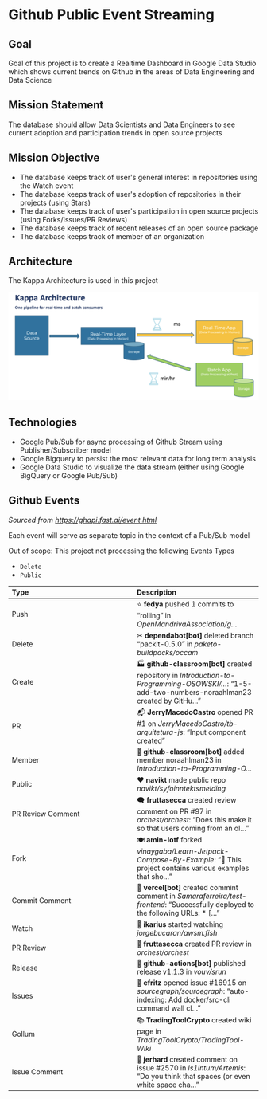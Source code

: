 # Github Public Event Streaming

## Goal
Goal of this project is to create a Realtime Dashboard in Google Data Studio which shows current trends on Github in the areas of Data Engineering and Data Science

## Mission Statement
The database should allow Data Scientists and Data Engineers to see current adoption and participation trends in open source projects

## Mission Objective
- The database keeps track of user's general interest in repositories using the Watch event
- The database keeps track of user's adoption of repositories in their projects (using Stars)
- The database keeps track of user's participation in open source projects (using Forks/Issues/PR Reviews)
- The database keeps track of recent releases of an open source package
- The database keeps track of member of an organization 

## Architecture
The Kappa Architecture is used in this project

![](docs/images/kappa-architecture.png)

## Technologies
- Google Pub/Sub for async processing of Github Stream using Publisher/Subscriber model
- Google Bigquery to persist the most relevant data for long term analysis
- Google Data Studio to visualize the data stream (either using Google BigQuery or Google Pub/Sub)


## Github Events

*Sourced from https://ghapi.fast.ai/event.html*

Each event will serve as separate topic in the context of a Pub/Sub model

Out of scope: This project not processing the following Events Types 
- `Delete`
- `Public`

<table class="table table-sm table-striped small">
<colgroup>
<col style="width: 50%">
<col style="width: 50%">
</colgroup>
<thead>
<tr class="header">
<th style="text-align: left;">Type</th>
<th style="text-align: left;">Description</th>
</tr>
</thead>
<tbody>
<tr class="odd">
<td style="text-align: left;">Push</td>
<td style="text-align: left;">⭐ <strong>fedya</strong> pushed 1 commits to “rolling” in <em>OpenMandrivaAssociation/g…</em></td>
</tr>
<tr class="even">
<td style="text-align: left;">Delete</td>
<td style="text-align: left;">✂ <strong>dependabot[bot]</strong> deleted branch “packit-0.5.0” in <em>paketo-buildpacks/occam</em></td>
</tr>
<tr class="odd">
<td style="text-align: left;">Create</td>
<td style="text-align: left;">🏭 <strong>github-classroom[bot]</strong> created repository in <em>Introduction-to-Programming-OSOWSKI/…</em>: “1-5-add-two-numbers-noraahlman23 created by GitHu…”</td>
</tr>
<tr class="even">
<td style="text-align: left;">PR</td>
<td style="text-align: left;">📬 <strong>JerryMacedoCastro</strong> opened PR #1 on <em>JerryMacedoCastro/tb-arquitetura-js</em>: “Input component created”</td>
</tr>
<tr class="odd">
<td style="text-align: left;">Member</td>
<td style="text-align: left;">💃 <strong>github-classroom[bot]</strong> added member noraahlman23 in <em>Introduction-to-Programming-O…</em></td>
</tr>
<tr class="even">
<td style="text-align: left;">Public</td>
<td style="text-align: left;">♥ <strong>navikt</strong> made public repo <em>navikt/syfoinntektsmelding</em></td>
</tr>
<tr class="odd">
<td style="text-align: left;">PR Review Comment</td>
<td style="text-align: left;">🗨 <strong>fruttasecca</strong> created review comment on PR #97 in <em>orchest/orchest</em>: “Does this make it so that users coming from an ol…”</td>
</tr>
<tr class="even">
<td style="text-align: left;">Fork</td>
<td style="text-align: left;">🍽 <strong>amin-lotf</strong> forked <em>vinaygaba/Learn-Jetpack-Compose-By-Example</em>: “🚀 This project contains various examples that sho…”</td>
</tr>
<tr class="odd">
<td style="text-align: left;">Commit Comment</td>
<td style="text-align: left;">🎉 <strong>vercel[bot]</strong> created commint comment in <em>Samaraferreira/test-frontend</em>: “Successfully deployed to the following URLs: * […”</td>
</tr>
<tr class="even">
<td style="text-align: left;">Watch</td>
<td style="text-align: left;">👀 <strong>ikarius</strong> started watching <em>jorgebucaran/awsm.fish</em></td>
</tr>
<tr class="odd">
<td style="text-align: left;">PR Review</td>
<td style="text-align: left;">💌 <strong>fruttasecca</strong> created PR review in <em>orchest/orchest</em></td>
</tr>
<tr class="even">
<td style="text-align: left;">Release</td>
<td style="text-align: left;">🚀 <strong>github-actions[bot]</strong> published release v1.1.3 in <em>vouv/srun</em></td>
</tr>
<tr class="odd">
<td style="text-align: left;">Issues</td>
<td style="text-align: left;">🐛 <strong>efritz</strong> opened issue #16915 on <em>sourcegraph/sourcegraph</em>: “auto-indexing: Add docker/src-cli command wall cl…”</td>
</tr>
<tr class="even">
<td style="text-align: left;">Gollum</td>
<td style="text-align: left;">📚 <strong>TradingToolCrypto</strong> created wiki page in <em>TradingToolCrypto/TradingTool-Wiki</em></td>
</tr>
<tr class="odd">
<td style="text-align: left;">Issue Comment</td>
<td style="text-align: left;">💬 <strong>jerhard</strong> created comment on issue #2570 in <em>ls1intum/Artemis</em>: “Do you think that spaces (or even white space cha…”</td>
</tr>
</tbody>
</table>